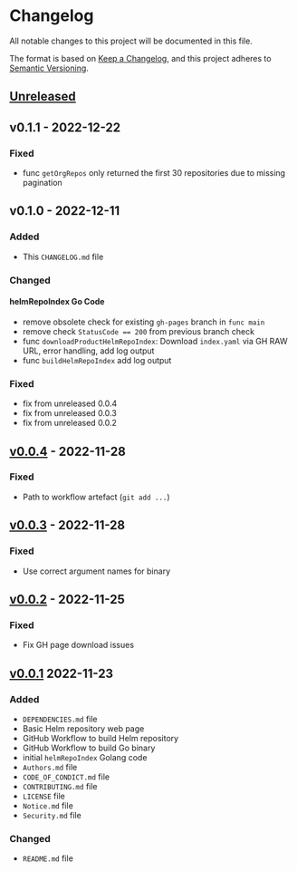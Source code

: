 # Changelog

All notable changes to this project will be documented in this file.

The format is based on [Keep a Changelog](https://keepachangelog.com/en/1.0.0/), and this project adheres
to [Semantic Versioning](https://semver.org/spec/v2.0.0.html).

## [Unreleased]

## v0.1.1 - 2022-12-22

### Fixed

- func `getOrgRepos` only returned the first 30 repositories due to missing pagination

## v0.1.0 - 2022-12-11

### Added

- This `CHANGELOG.md` file

### Changed

#### helmRepoIndex Go Code

- remove obsolete check for existing `gh-pages` branch in `func main`
- remove check `StatusCode == 200` from previous branch check
- func `downloadProductHelmRepoIndex`: Download `index.yaml` via GH RAW URL, error handling, add log output
- func `buildHelmRepoIndex` add log output

### Fixed

- fix from unreleased 0.0.4
- fix from unreleased 0.0.3
- fix from unreleased 0.0.2

## [v0.0.4] - 2022-11-28

### Fixed

- Path to workflow artefact (`git add ...`)

## [v0.0.3] - 2022-11-28

### Fixed

- Use correct argument names for binary

## [v0.0.2] - 2022-11-25

### Fixed

- Fix GH page download issues

## [v0.0.1] 2022-11-23

### Added

- `DEPENDENCIES.md` file
- Basic Helm repository web page
- GitHub Workflow to build Helm repository
- GitHub Workflow to build Go binary
- initial `helmRepoIndex` Golang code
- `Authors.md` file
- `CODE_OF_CONDICT.md` file
- `CONTRIBUTING.md` file
- `LICENSE` file
- `Notice.md` file
- `Security.md` file

### Changed

- `README.md` file

[unreleased]: https://github.com/eclipse-tractusx/charts/compare/v0.0.4...v0.1.0
[v0.0.4]: https://github.com/eclipse-tractusx/charts/compare/v0.0.3...v0.0.4
[v0.0.3]: https://github.com/eclipse-tractusx/charts/compare/v0.0.2...v0.0.3
[v0.0.2]: https://github.com/eclipse-tractusx/charts/compare/v0.0.1...v0.0.2
[v0.0.1]: https://github.com/eclipse-tractusx/charts/releases/tag/v0.0.1
